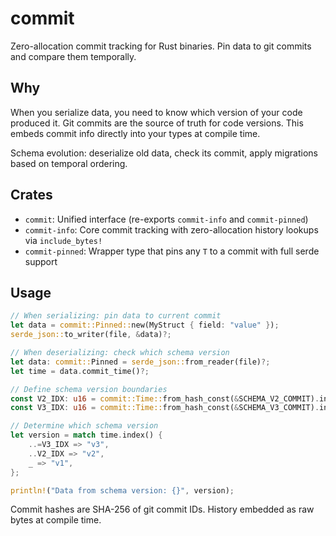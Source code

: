 # commit

Zero-allocation commit tracking for Rust binaries. Pin data to git commits and compare them temporally.

## Why

When you serialize data, you need to know which version of your code produced it. Git commits are the source of truth for code versions. This embeds commit info directly into your types at compile time.

Schema evolution: deserialize old data, check its commit, apply migrations based on temporal ordering.

## Crates

- `commit`: Unified interface (re-exports `commit-info` and `commit-pinned`)
- `commit-info`: Core commit tracking with zero-allocation history lookups via `include_bytes!`
- `commit-pinned`: Wrapper type that pins any `T` to a commit with full serde support

## Usage

```rust
// When serializing: pin data to current commit
let data = commit::Pinned::new(MyStruct { field: "value" });
serde_json::to_writer(file, &data)?;

// When deserializing: check which schema version
let data: commit::Pinned = serde_json::from_reader(file)?;
let time = data.commit_time()?;

// Define schema version boundaries
const V2_IDX: u16 = commit::Time::from_hash_const(&SCHEMA_V2_COMMIT).index();
const V3_IDX: u16 = commit::Time::from_hash_const(&SCHEMA_V3_COMMIT).index();

// Determine which schema version
let version = match time.index() {
    ..=V3_IDX => "v3",
    ..V2_IDX => "v2",
    _ => "v1",
};

println!("Data from schema version: {}", version);
```

Commit hashes are SHA-256 of git commit IDs. History embedded as raw bytes at compile time.
